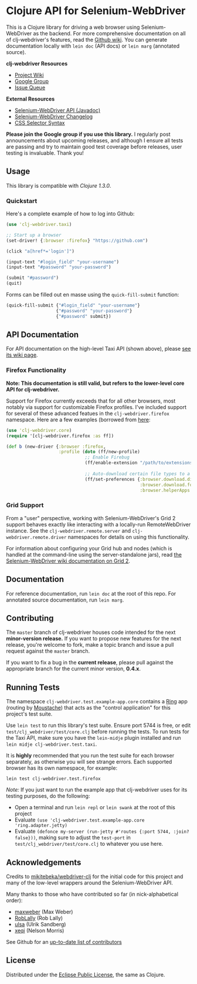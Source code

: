 # Clojure API for Selenium-WebDriver #

This is a Clojure library for driving a web browser using Selenium-WebDriver as the backend. For more comprehensive documentation on all of clj-webdriver's features, read the [Github wiki](https://github.com/semperos/clj-webdriver/wiki). You can generate documentation locally with `lein doc` (API docs) or `lein marg` (annotated source).

**clj-webdriver Resources**

 * [Project Wiki](https://github.com/semperos/clj-webdriver/wiki)
 * [Google Group](https://groups.google.com/forum/#!forum/clj-webdriver)
 * [Issue Queue](https://github.com/semperos/clj-webdriver/issues)

**External Resources**

 * [Selenium-WebDriver API (Javadoc)](http://selenium.googlecode.com/svn/trunk/docs/api/java/index.html)
 * [Selenium-WebDriver Changelog](http://code.google.com/p/selenium/source/browse/trunk/java/CHANGELOG)
 * [CSS Selector Syntax](http://www.w3.org/TR/css3-selectors/#selectors)

**Please join the Google group if you use this library.** I regularly post announcements about upcoming releases, and although I ensure all tests are passing and try to maintain good test coverage before releases, user testing is invaluable. Thank you!

## Usage ##

This library is compatible with *Clojure 1.3.0*.
 
### Quickstart ###

Here's a complete example of how to log into Github:

```clj
(use 'clj-webdriver.taxi)

;; Start up a browser
(set-driver! {:browser :firefox} "https://github.com")

(click "a[href*='login']")

(input-text "#login_field" "your-username")
(input-text "#password" "your-password")

(submit "#password")
(quit)
```

Forms can be filled out en masse using the `quick-fill-submit` function:

```clj
(quick-fill-submit {"#login_field" "your-username"}
                   {"#password" "your-password"}
                   {"#password" submit})
```

## API Documentation ##

For API documentation on the high-level Taxi API (shown above), please [see its wiki page](https://github.com/semperos/clj-webdriver/wiki/Taxi%3A-Concise%2C-High-level-API).

### Firefox Functionality

**Note: This documentation is still valid, but refers to the lower-level core API for clj-webdriver.**

Support for Firefox currently exceeds that for all other browsers, most notably via support for customizable Firefox profiles. I've included support for several of these advanced featues in the `clj-webdriver.firefox` namespace. Here are a few examples (borrowed from [here](http://code.google.com/p/selenium/wiki/RubyBindings):

```clj
(use 'clj-webdriver.core)
(require '[clj-webdriver.firefox :as ff])

(def b (new-driver {:browser :firefox,
                    :profile (doto (ff/new-profile)
                              ;; Enable Firebug
                              (ff/enable-extension "/path/to/extensions/firebug.xpi")))
                         
                              ;; Auto-download certain file types to a specific folder
                              (ff/set-preferences {:browser.download.dir "C:/Users/semperos/Desktop",
                                                   :browser.download.folderList 2
                                                   :browser.helperApps.neverAsk.saveToDisk "application/pdf"})}))
```
                                  
### Grid Support ###

From a "user" perspective, working with Selenium-WebDriver's Grid 2 support behaves exactly like interacting with a locally-run RemoteWebDriver instance. See the `clj-webdriver.remote.server` and `clj-webdriver.remote.driver` namespaces for details on using this functionality.

For information about configuring your Grid hub and nodes (which is handled at the command-line using the server-standalone jars), read [the Selenium-WebDriver wiki documentation on Grid 2](http://code.google.com/p/selenium/wiki/Grid2).

## Documentation ##

For reference documentation, run `lein doc` at the root of this repo. For annotated source documentation, run `lein marg`.

## Contributing ##

The `master` branch of clj-webdriver houses code intended for the next **minor-version release.** If you want to propose new features for the next release, you're welcome to fork, make a topic branch and issue a pull request against the `master` branch.

If you want to fix a bug in the **current release**, please pull against the appropriate branch for the current minor version, **0.4.x**.

## Running Tests

The namespace `clj-webdriver.test.example-app.core` contains a [Ring](https://github.com/mmcgrana/ring) app (routing by [Moustache](https://github.com/cgrand/moustache)) that acts as the "control application" for this project's test suite.

Use `lein test` to run this library's test suite. Ensure port 5744 is free, or edit `test/clj_webdriver/test/core.clj` before running the tests. To run tests for the Taxi API, make sure you have the `lein-midje` plugin installed and run `lein midje clj-webdriver.test.taxi`.

It is **highly** recommended that you run the test suite for each browser separately, as otherwise you will see strange errors. Each supported browser has its own namespace, for example:

```
lein test clj-webdriver.test.firefox
```

*Note:* If you just want to run the example app that clj-webdriver uses for its testing purposes, do the following:

 * Open a terminal and run `lein repl` or `lein swank` at the root of this project
 * Evaluate `(use 'clj-webdriver.test.example-app.core 'ring.adapter.jetty)`
 * Evaluate `(defonce my-server (run-jetty #'routes {:port 5744, :join? false}))`, making sure to adjust the `test-port` in `test/clj_webdriver/test/core.clj` to whatever you use here.

## Acknowledgements

Credits to [mikitebeka/webdriver-clj](https://github.com/mikitebeka/webdriver-clj) for the initial code for this project and many of the low-level wrappers around the Selenium-WebDriver API.

Many thanks to those who have contributed so far (in nick-alphabetical order):

 * [maxweber](https://github.com/maxweber) (Max Weber)
 * [RobLally](https://github.com/RobLally) (Rob Lally)
 * [ulsa](https://github.com/ulsa) (Ulrik Sandberg)
 * [xeqi](https://github.com/xeqi) (Nelson Morris)

See Github for an [up-to-date list of contributors](https://github.com/semperos/clj-webdriver/contributors)

## License

Distributed under the [Eclipse Public License](http://opensource.org/licenses/eclipse-1.0.php), the same as Clojure.
